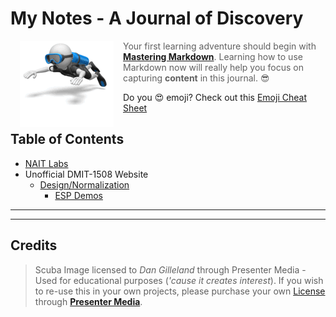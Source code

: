 # My Notes - A Journal of Discovery

[![Scuba](./images/stick_figure_scuba.gif)](#credits)

> Your first learning adventure should begin with [**Mastering Markdown**](https://guides.github.com/features/mastering-markdown/). Learning how to use Markdown now will really help you focus on capturing **content** in this journal. :sunglasses:

Do you 😍 emoji? Check out this [Emoji Cheat Sheet](https://www.webfx.com/tools/emoji-cheat-sheet/)

## Table of Contents

- [NAIT Labs](./NAIT.md)
- Unofficial DMIT-1508 Website
  - [Design/Normalization](https://dmit-1508.github.io/Design/)
    - [ESP Demos](https://dmit-1508.github.io/demos/esp/specs/)

----

<!-- Custom Styling - Modify for Fun and Learning - No Warranties Implied -->
<style type="text/css">
img:first-child {
    float: left;
    width: auto;
    padding-right: 15px;
    margin-left: 15px;
}
</style>

----

## Credits

> Scuba Image licensed to *Dan Gilleland* through Presenter Media - Used for educational purposes (*'cause it creates interest*). If you wish to re-use this in your own projects, please purchase your own [License](https://www.presentermedia.com/eula.html) through [**Presenter Media**](https://www.presentermedia.com/).
